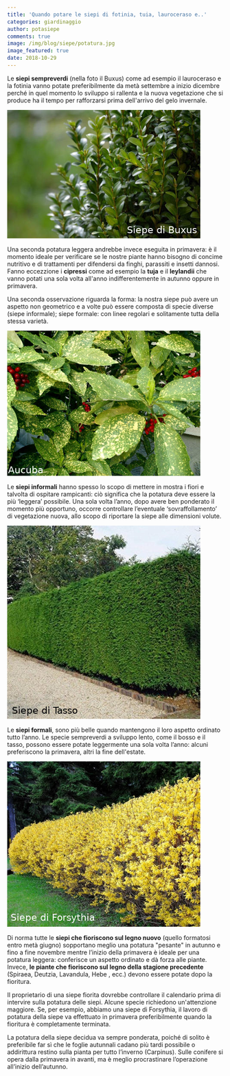 ```yaml
---
title: 'Quando potare le siepi di fotinia, tuia, lauroceraso e..'
categories: giardinaggio
author: potasiepe
comments: true
image: /img/blog/siepe/potatura.jpg
image_featured: true
date: 2018-10-29
---
```

Le **siepi sempreverdi** (nella foto il Buxus) come ad esempio il lauroceraso e la fotinia vanno potate preferibilmente da metà settembre a inizio dicembre perché in quel momento lo sviluppo si rallenta e la nuova vegetazione che si produce ha il tempo per rafforzarsi prima dell'arrivo del gelo invernale.

![siepe-di-buxus](/img/posts/siepe-di-buxus.jpg  "La potatura della siepe di buxus")

Una seconda potatura leggera andrebbe invece eseguita in primavera: è il momento ideale per verificare se le nostre piante hanno bisogno di concime nutritivo e di trattamenti per difendersi da finghi, parassiti e insetti dannosi.
Fanno eccezzione i **cipressi** come ad esempio la **tuja** e il **leylandii** che vanno potati una sola volta all'anno indifferentemente in autunno oppure in primavera.

Una seconda osservazione riguarda la forma: la nostra siepe può avere un aspetto non geometrico e a volte può essere composta di specie diverse (siepe informale); siepe formale: con linee regolari e solitamente tutta della stessa varietà.


![siepe-di-aucuba](/img/posts/siepe-di-aucuba.jpg  "La potatura della siepe di aucuba")

Le **siepi informali** hanno spesso lo scopo di mettere in mostra i fiori e talvolta di ospitare rampicanti: ciò significa che la potatura deve essere la più ‘leggera’ possibile.
Una sola volta l’anno, dopo avere ben ponderato il momento più opportuno, occorre controllare l’eventuale ‘sovraffollamento’ di vegetazione nuova, allo scopo di riportare la siepe alle dimensioni volute.

![siepe-di-tasso](/img/posts/siepe-di-tasso.jpg  "La potatura della siepe di tasso")

Le **siepi formali**, sono più belle quando mantengono il loro aspetto ordinato tutto l’anno.
Le specie sempreverdi a sviluppo lento, come il bosso e il tasso, possono essere potate leggermente una sola volta l’anno: alcuni preferiscono la primavera, altri la fine dell'estate.

![siepe-di-forsythia](/img/posts/siepe-di-forsythia.jpg  "La potatura della siepe di forsytia")

Di norma tutte le **siepi che fioriscono sul legno nuovo** (quello formatosi entro metà giugno) sopportano meglio una potatura "pesante" in autunno e fino a fine novembre mentre l’inizio della primavera è ideale per una potatura leggera: conferisce un aspetto ordinato e dà forza alle piante.
Invece, **le piante che fioriscono sul legno della stagione precedente** (Spiraea, Deutzia, Lavandula, Hebe , ecc.) devono essere potate dopo la fioritura.

Il proprietario di una siepe fiorita dovrebbe controllare il calendario prima di intervire sulla potatura delle siepi. Alcune specie richiedono un'attenzione maggiore.
Se, per esempio, abbiamo una siepe di Forsythia, il lavoro di potatura della siepe va effettuato in primavera preferibilmente quando la fioritura è completamente terminata.

La potatura della siepe decidua va sempre ponderata, poiché di solito è preferibile far sì che le foglie autunnali cadano più tardi possibile o addirittura restino sulla pianta per tutto l’inverno (Carpinus).
Sulle conifere si opera dalla primavera in avanti, ma è meglio procrastinare l’operazione all’inizio dell’autunno.
